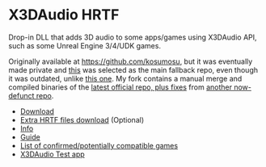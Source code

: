 # X3DAudio HRTF

Drop-in DLL that adds 3D audio to some apps/games using X3DAudio API, such as some Unreal Engine 3/4/UDK games.  

Originally available at https://github.com/kosumosu, but it was eventually made private and [this](https://github.com/HungryDoctor/x3daudio1_7_hrtf) was selected as the main fallback repo, even though it was outdated, unlike [this one](https://github.com/clayne/x3daudio1_7_hrtf). My fork contains a manual merge and compiled binaries of the [latest official repo, plus fixes](https://github.com/clayne/x3daudio1_7_hrtf/compare/master...ThreeDeeJay:x3daudio1_7_hrtf:master) from [another now-defunct repo](https://github.com/jimmon89/x3daudio1_7_hrtf).

- [Download](https://github.com/ThreeDeeJay/x3daudio1_7_hrtf/releases)
- [Extra HRTF files download](https://kutt.it/FindX3DAudioHRTFHRIR) (Optional)
- [Info](https://airtable.com/appayGNkn3nSuXkaz/shrqognt6657fDCIT/tblNnVIN3hWOpI0sB/viw4qgjmLlrCm7sTK/recQfMQuFbg6TkA4F)   
- [Guide](https://airtable.com/appayGNkn3nSuXkaz/shrUtry8KIFyohJl1/tblNnVIN3hWOpI0sB/viwIZCSU55F9PByA7/recQfMQuFbg6TkA4F)  
- [List of confirmed/potentially compatible games](https://airtable.com/appayGNkn3nSuXkaz/shr27rc9Xlto5EQ6W)  
- [X3DAudio Test app](https://airtable.com/appayGNkn3nSuXkaz/shrpPCOJwJiA8T8Hr/tbl3TyLn23qfBWZTz/viwEFl4VhIITjGRw1/reccO5t2Iw3qeVnKr)
